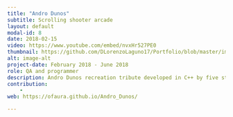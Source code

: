 ```yaml
---
title: "Andro Dunos"
subtitle: Scrolling shooter arcade
layout: default
modal-id: 8
date: 2018-02-15
video: https://www.youtube.com/embed/nvxHr527PE0
thumbnail: https://github.com/DLorenzoLaguno17/Portfolio/blob/master/img/portfolio/AndroDunos.gif?raw=true
alt: image-alt
project-date: February 2018 - June 2018
role: QA and programmer
description: Andro Dunos recreation tribute developed in C++ by five students in first course.
contribution: 
    - 
web: https://ofaura.github.io/Andro_Dunos/

---
```

